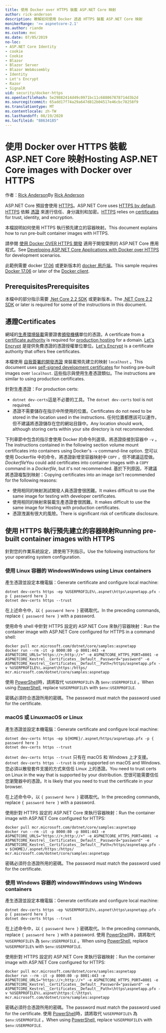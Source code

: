 ```yaml
---
title: 使用 Docker over HTTPS 裝載 ASP.NET Core 映射
author: rick-anderson
description: 瞭解如何使用 Docker 透過 HTTPS 裝載 ASP.NET Core 映射
monikerRange: '>= aspnetcore-2.1'
ms.author: riande
ms.custom: mvc
ms.date: 07/05/2019
no-loc:
- ASP.NET Core Identity
- cookie
- Cookie
- Blazor
- Blazor Server
- Blazor WebAssembly
- Identity
- Let's Encrypt
- Razor
- SignalR
uid: security/docker-https
ms.openlocfilehash: 5e29882414d49c0971bc11c688067878714d3b2d
ms.sourcegitcommit: 65add17f74a29a647d812b04517e46cbc78258f9
ms.translationtype: MT
ms.contentlocale: zh-TW
ms.lasthandoff: 08/19/2020
ms.locfileid: "88634185"
---
```

# <a name="hosting-aspnet-core-images-with-docker-over-https"></a><span data-ttu-id="02f8e-103">使用 Docker over HTTPS 裝載 ASP.NET Core 映射</span><span class="sxs-lookup"><span data-stu-id="02f8e-103">Hosting ASP.NET Core images with Docker over HTTPS</span></span>

<span data-ttu-id="02f8e-104">作者：[Rick Anderson](https://twitter.com/RickAndMSFT)</span><span class="sxs-lookup"><span data-stu-id="02f8e-104">By [Rick Anderson](https://twitter.com/RickAndMSFT)</span></span>

<span data-ttu-id="02f8e-105">ASP.NET Core 預設會使用 [HTTPS](/aspnet/core/security/enforcing-ssl)。</span><span class="sxs-lookup"><span data-stu-id="02f8e-105">ASP.NET Core uses [HTTPS by default](/aspnet/core/security/enforcing-ssl).</span></span> <span data-ttu-id="02f8e-106">[HTTPS](https://en.wikipedia.org/wiki/HTTPS) 依賴 [憑證](https://en.wikipedia.org/wiki/Public_key_certificate) 來進行信任、身分識別和加密。</span><span class="sxs-lookup"><span data-stu-id="02f8e-106">[HTTPS](https://en.wikipedia.org/wiki/HTTPS) relies on [certificates](https://en.wikipedia.org/wiki/Public_key_certificate) for trust, identity, and encryption.</span></span>

<span data-ttu-id="02f8e-107">本檔說明如何使用 HTTPS 執行預先建立的容器映射。</span><span class="sxs-lookup"><span data-stu-id="02f8e-107">This document explains how to run pre-built container images with HTTPS.</span></span>

<span data-ttu-id="02f8e-108">請參閱 [使用 Docker OVER HTTPS 開發](https://github.com/dotnet/dotnet-docker/blob/master/samples/run-aspnetcore-https-development.md) 適用于開發案例的 ASP.NET Core 應用程式。</span><span class="sxs-lookup"><span data-stu-id="02f8e-108">See [Developing ASP.NET Core Applications with Docker over HTTPS](https://github.com/dotnet/dotnet-docker/blob/master/samples/run-aspnetcore-https-development.md) for development scenarios.</span></span>

<span data-ttu-id="02f8e-109">此範例需要 docker [17.06](https://docs.docker.com/release-notes/docker-ce) 或更新版本的 [docker 用戶端](https://www.docker.com/products/docker)。</span><span class="sxs-lookup"><span data-stu-id="02f8e-109">This sample requires [Docker 17.06](https://docs.docker.com/release-notes/docker-ce) or later of the [Docker client](https://www.docker.com/products/docker).</span></span>

## <a name="prerequisites"></a><span data-ttu-id="02f8e-110">Prerequisites</span><span class="sxs-lookup"><span data-stu-id="02f8e-110">Prerequisites</span></span>

<span data-ttu-id="02f8e-111">本檔中的部分指示需要 [.Net Core 2.2 SDK](https://dotnet.microsoft.com/download) 或更新版本。</span><span class="sxs-lookup"><span data-stu-id="02f8e-111">The [.NET Core 2.2 SDK](https://dotnet.microsoft.com/download) or later is required for some of the instructions in this document.</span></span>

## <a name="certificates"></a><span data-ttu-id="02f8e-112">憑證</span><span class="sxs-lookup"><span data-stu-id="02f8e-112">Certificates</span></span>

<span data-ttu-id="02f8e-113">網域的[生產環境裝載](https://blogs.msdn.microsoft.com/webdev/2017/11/29/configuring-https-in-asp-net-core-across-different-platforms/)需要證書[頒發機構](https://wikipedia.org/wiki/Certificate_authority)單位的憑證。</span><span class="sxs-lookup"><span data-stu-id="02f8e-113">A certificate from a [certificate authority](https://wikipedia.org/wiki/Certificate_authority) is required for [production hosting](https://blogs.msdn.microsoft.com/webdev/2017/11/29/configuring-https-in-asp-net-core-across-different-platforms/) for a domain.</span></span> <span data-ttu-id="02f8e-114">[Let's Encrypt](https://letsencrypt.org/) 是提供免費憑證的憑證授權單位單位。</span><span class="sxs-lookup"><span data-stu-id="02f8e-114">[Let's Encrypt](https://letsencrypt.org/) is a certificate authority that offers free certificates.</span></span>

<span data-ttu-id="02f8e-115">本檔使用 [自我簽署的開發憑證](https://en.wikipedia.org/wiki/Self-signed_certificate) 來裝載預先建立的映射 `localhost` 。</span><span class="sxs-lookup"><span data-stu-id="02f8e-115">This document uses [self-signed development certificates](https://en.wikipedia.org/wiki/Self-signed_certificate) for hosting pre-built images over `localhost`.</span></span> <span data-ttu-id="02f8e-116">這些指示與使用生產憑證類似。</span><span class="sxs-lookup"><span data-stu-id="02f8e-116">The instructions are similar to using production certificates.</span></span>

<span data-ttu-id="02f8e-117">針對生產憑證：</span><span class="sxs-lookup"><span data-stu-id="02f8e-117">For production certs:</span></span>

* <span data-ttu-id="02f8e-118">`dotnet dev-certs`這是不必要的工具。</span><span class="sxs-lookup"><span data-stu-id="02f8e-118">The `dotnet dev-certs` tool is not required.</span></span>
* <span data-ttu-id="02f8e-119">憑證不需要儲存在指示中所使用的位置。</span><span class="sxs-lookup"><span data-stu-id="02f8e-119">Certificates do not need to be stored in the location used in the instructions.</span></span> <span data-ttu-id="02f8e-120">任何位置都應該可以運作，但不建議將憑證儲存在您的網站目錄中。</span><span class="sxs-lookup"><span data-stu-id="02f8e-120">Any location should work, although storing certs within your site directory is not recommended.</span></span>

<span data-ttu-id="02f8e-121">下列章節中包含的指示會使用 Docker 的命令列選項，將憑證掛接到容器中 `-v` 。</span><span class="sxs-lookup"><span data-stu-id="02f8e-121">The instructions contained in the following section volume mount certificates into containers using Docker's `-v` command-line option.</span></span> <span data-ttu-id="02f8e-122">您可以使用 Dockerfile 中的命令，將憑證新增至容器映射中 `COPY` ，但不建議這麼做。 *Dockerfile*</span><span class="sxs-lookup"><span data-stu-id="02f8e-122">You could add certificates into container images with a `COPY` command in a *Dockerfile*, but it's not recommended.</span></span> <span data-ttu-id="02f8e-123">基於下列原因，不建議將憑證複製到映射：</span><span class="sxs-lookup"><span data-stu-id="02f8e-123">Copying certificates into an image isn't recommended for the following reasons:</span></span>

* <span data-ttu-id="02f8e-124">使用相同的映射測試開發人員憑證會很困難。</span><span class="sxs-lookup"><span data-stu-id="02f8e-124">It makes difficult to use the same image for testing with developer certificates.</span></span>
* <span data-ttu-id="02f8e-125">使用相同的映射來裝載生產憑證會很困難。</span><span class="sxs-lookup"><span data-stu-id="02f8e-125">It makes difficult to use the same image for Hosting with production certificates.</span></span>
* <span data-ttu-id="02f8e-126">憑證洩漏有很大的風險。</span><span class="sxs-lookup"><span data-stu-id="02f8e-126">There is significant risk of certificate disclosure.</span></span>

## <a name="running-pre-built-container-images-with-https"></a><span data-ttu-id="02f8e-127">使用 HTTPS 執行預先建立的容器映射</span><span class="sxs-lookup"><span data-stu-id="02f8e-127">Running pre-built container images with HTTPS</span></span>

<span data-ttu-id="02f8e-128">針對您的作業系統設定，請使用下列指示。</span><span class="sxs-lookup"><span data-stu-id="02f8e-128">Use the following instructions for your operating system configuration.</span></span>

### <a name="windows-using-linux-containers"></a><span data-ttu-id="02f8e-129">使用 Linux 容器的 Windows</span><span class="sxs-lookup"><span data-stu-id="02f8e-129">Windows using Linux containers</span></span>

<span data-ttu-id="02f8e-130">產生憑證並設定本機電腦：</span><span class="sxs-lookup"><span data-stu-id="02f8e-130">Generate certificate and configure local machine:</span></span>

```dotnetcli
dotnet dev-certs https -ep %USERPROFILE%\.aspnet\https\aspnetapp.pfx -p { password here }
dotnet dev-certs https --trust
```

<span data-ttu-id="02f8e-131">在上述命令中，以 `{ password here }` 密碼取代。</span><span class="sxs-lookup"><span data-stu-id="02f8e-131">In the preceding commands, replace `{ password here }` with a password.</span></span>

<span data-ttu-id="02f8e-132">使用命令 shell 中針對 HTTPS 設定的 ASP.NET Core 來執行容器映射：</span><span class="sxs-lookup"><span data-stu-id="02f8e-132">Run the container image with ASP.NET Core configured for HTTPS in a command shell:</span></span>

```console
docker pull mcr.microsoft.com/dotnet/core/samples:aspnetapp
docker run --rm -it -p 8000:80 -p 8001:443 -e ASPNETCORE_URLS="https://+;http://+" -e ASPNETCORE_HTTPS_PORT=8001 -e ASPNETCORE_Kestrel__Certificates__Default__Password="password" -e ASPNETCORE_Kestrel__Certificates__Default__Path=/https/aspnetapp.pfx -v %USERPROFILE%\.aspnet\https:/https/ mcr.microsoft.com/dotnet/core/samples:aspnetapp
```

<span data-ttu-id="02f8e-133">使用 [PowerShell](/powershell/scripting/overview)時，請將取代 `%USERPROFILE%` 為 `$env:USERPROFILE` 。</span><span class="sxs-lookup"><span data-stu-id="02f8e-133">When using [PowerShell](/powershell/scripting/overview), replace `%USERPROFILE%` with `$env:USERPROFILE`.</span></span>

<span data-ttu-id="02f8e-134">密碼必須符合憑證所用的密碼。</span><span class="sxs-lookup"><span data-stu-id="02f8e-134">The password must match the password used for the certificate.</span></span>

### <a name="macos-or-linux"></a><span data-ttu-id="02f8e-135">macOS 或 Linux</span><span class="sxs-lookup"><span data-stu-id="02f8e-135">macOS or Linux</span></span>

<span data-ttu-id="02f8e-136">產生憑證並設定本機電腦：</span><span class="sxs-lookup"><span data-stu-id="02f8e-136">Generate certificate and configure local machine:</span></span>

```dotnetcli
dotnet dev-certs https -ep ${HOME}/.aspnet/https/aspnetapp.pfx -p { password here }
dotnet dev-certs https --trust
```

<span data-ttu-id="02f8e-137">`dotnet dev-certs https --trust` 只有在 macOS 和 Windows 上才支援。</span><span class="sxs-lookup"><span data-stu-id="02f8e-137">`dotnet dev-certs https --trust` is only supported on macOS and Windows.</span></span> <span data-ttu-id="02f8e-138">您必須以散發套件支援的方式來信任 Linux 上的憑證。</span><span class="sxs-lookup"><span data-stu-id="02f8e-138">You need to trust certs on Linux in the way that is supported by your distribution.</span></span> <span data-ttu-id="02f8e-139">您很可能需要信任您瀏覽器中的憑證。</span><span class="sxs-lookup"><span data-stu-id="02f8e-139">It is likely that you need to trust the certificate in your browser.</span></span>

<span data-ttu-id="02f8e-140">在上述命令中，以 `{ password here }` 密碼取代。</span><span class="sxs-lookup"><span data-stu-id="02f8e-140">In the preceding commands, replace `{ password here }` with a password.</span></span>

<span data-ttu-id="02f8e-141">使用針對 HTTPS 設定的 ASP.NET Core 來執行容器映射：</span><span class="sxs-lookup"><span data-stu-id="02f8e-141">Run the container image with ASP.NET Core configured for HTTPS:</span></span>

```console
docker pull mcr.microsoft.com/dotnet/core/samples:aspnetapp
docker run --rm -it -p 8000:80 -p 8001:443 -e ASPNETCORE_URLS="https://+;http://+" -e ASPNETCORE_HTTPS_PORT=8001 -e ASPNETCORE_Kestrel__Certificates__Default__Password="password" -e ASPNETCORE_Kestrel__Certificates__Default__Path=/https/aspnetapp.pfx -v ${HOME}/.aspnet/https:/https/ mcr.microsoft.com/dotnet/core/samples:aspnetapp
```

<span data-ttu-id="02f8e-142">密碼必須符合憑證所用的密碼。</span><span class="sxs-lookup"><span data-stu-id="02f8e-142">The password must match the password used for the certificate.</span></span>

### <a name="windows-using-windows-containers"></a><span data-ttu-id="02f8e-143">使用 Windows 容器的 windows</span><span class="sxs-lookup"><span data-stu-id="02f8e-143">Windows using Windows containers</span></span>

<span data-ttu-id="02f8e-144">產生憑證並設定本機電腦：</span><span class="sxs-lookup"><span data-stu-id="02f8e-144">Generate certificate and configure local machine:</span></span>

```dotnetcli
dotnet dev-certs https -ep %USERPROFILE%\.aspnet\https\aspnetapp.pfx -p { password here }
dotnet dev-certs https --trust
```

<span data-ttu-id="02f8e-145">在上述命令中，以 `{ password here }` 密碼取代。</span><span class="sxs-lookup"><span data-stu-id="02f8e-145">In the preceding commands, replace `{ password here }` with a password.</span></span> <span data-ttu-id="02f8e-146">使用 [PowerShell](/powershell/scripting/overview)時，請將取代 `%USERPROFILE%` 為 `$env:USERPROFILE` 。</span><span class="sxs-lookup"><span data-stu-id="02f8e-146">When using [PowerShell](/powershell/scripting/overview), replace `%USERPROFILE%` with `$env:USERPROFILE`.</span></span>

<span data-ttu-id="02f8e-147">使用針對 HTTPS 設定的 ASP.NET Core 來執行容器映射：</span><span class="sxs-lookup"><span data-stu-id="02f8e-147">Run the container image with ASP.NET Core configured for HTTPS:</span></span>

```console
docker pull mcr.microsoft.com/dotnet/core/samples:aspnetapp
docker run --rm -it -p 8000:80 -p 8001:443 -e ASPNETCORE_URLS="https://+;http://+" -e ASPNETCORE_HTTPS_PORT=8001 -e ASPNETCORE_Kestrel__Certificates__Default__Password="password" -e ASPNETCORE_Kestrel__Certificates__Default__Path=\https\aspnetapp.pfx -v %USERPROFILE%\.aspnet\https:C:\https\ mcr.microsoft.com/dotnet/core/samples:aspnetapp
```

<span data-ttu-id="02f8e-148">密碼必須符合憑證所用的密碼。</span><span class="sxs-lookup"><span data-stu-id="02f8e-148">The password must match the password used for the certificate.</span></span> <span data-ttu-id="02f8e-149">使用 [PowerShell](/powershell/scripting/overview)時，請將取代 `%USERPROFILE%` 為 `$env:USERPROFILE` 。</span><span class="sxs-lookup"><span data-stu-id="02f8e-149">When using [PowerShell](/powershell/scripting/overview), replace `%USERPROFILE%` with `$env:USERPROFILE`.</span></span>
